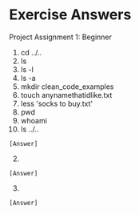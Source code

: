 # Exercise Answers

 Project Assignment 1: Beginner
 
 1. cd ../..
 2. ls
 3. ls -l
 4. ls -a
 5. mkdir clean_code_examples
 6. touch anynamethatidlike.txt
 7. less 'socks to buy.txt'
 8. pwd
 9. whoami
 10. ls ../..

  ```
  [Answer]
  ```
2.  
  ```
  [Answer]
  ```
3.  
  ```
  [Answer]
  ```
